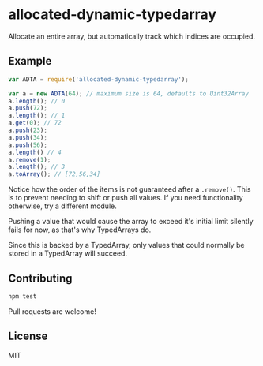 
allocated-dynamic-typedarray
============================

Allocate an entire array, but automatically track which indices are occupied.

Example
-------

```js
var ADTA = require('allocated-dynamic-typedarray');

var a = new ADTA(64); // maximum size is 64, defaults to Uint32Array
a.length(); // 0
a.push(72);
a.length(); // 1
a.get(0); // 72
a.push(23);
a.push(34);
a.push(56);
a.length() // 4
a.remove(1);
a.length(); // 3
a.toArray(); // [72,56,34]
```

Notice how the order of the items is not guaranteed after a `.remove()`. This is to prevent needing to shift or push all values. If you need functionality otherwise, try a different module.

Pushing a value that would cause the array to exceed it's initial limit silently fails for now, as that's why TypedArrays do.

Since this is backed by a TypedArray, only values that could normally be stored in a TypedArray will succeed.

Contributing
------------

```sh
npm test
```

Pull requests are welcome!

License
-------

MIT
